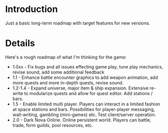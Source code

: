 # Introduction #

Just a basic long-term roadmap with target features for new versions.


# Details #

Here's a rough roadmap of what I'm thinking for the game:

  * 1.0xx - Fix bugs and all issues effecting game play, tune play mechanics, revise sound, add some additional feedback
  * 1.1 - Enhance battle encounter graphics to add weapon animation, add more quests and more in-depth quests, revise sound.
  * 1.2-1.4 - Expand universe, major item & ship expansion. Extensive re-write to modularize quests and allow for quest editor. Add stations / bars.
  * 1.5 - Enable limited multi player. Players can interact in a limited fashion at space stations and bars. Possibilities for player-player messaging, wall-writing, gambling (mini-games) etc. Test client/server operation.
  * 2.0 - Dark Nova Online. Online persistent world. Players can battle, trade, form guilds, pool resources, etc.